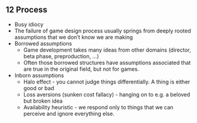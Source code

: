 ## 12 Process
* Busy idiocy
* The failure of game design process usually springs from deeply rooted assumptions that we don’t know we are making
* Borrowed assumptions
    * Game development takes many ideas from other domains (director, beta phase, preproduction, …)
    * Often those borrowed structures have assumptions associated that are true in the original field, but not for games.
* Inborn assumptions
    * Halo effect - you cannot judge things differentially. A thing is either good or bad
    * Loss aversions (sunken cost fallacy) - hanging on to e.g. a beloved but broken idea
    * Availability heuristic - we respond only to things that we can perceive and ignore everything else.